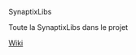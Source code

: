 SynaptixLibs

Toute la SynaptixLibs dans le projet

[Wiki](http://gitlab.synaptix.fr/synaptix/SynaptixLibs/wikis/home)